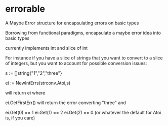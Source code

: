 # errorable
A Maybe Error structure for encapsulating errors on basic types

Borrowing from functional paradigms, encapsulate a maybe error idea into basic types

currently implements int and slice of int

For instance if you have a slice of strings that you want to convert to 
a slice of integers, but you want to account for possible conversion issues:

s := []string{"1","2","three"}

ei := NewIntErrs(strconv.Atoi,s)

will return ei where

ei.GetFirstErr() will return the error converting "three"
and 

ei.Get(0) == 1
ei.Get(1) == 2
ei.Get(2) == 0 (or whatever the default for Atoi is, if you care)
